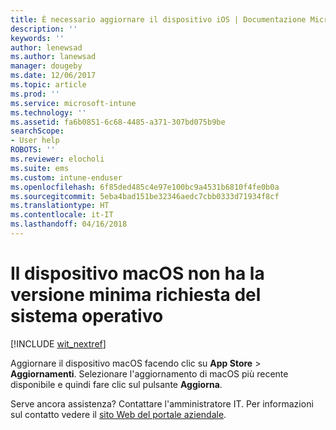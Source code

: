 ```yaml
---
title: È necessario aggiornare il dispositivo iOS | Documentazione Microsoft
description: ''
keywords: ''
author: lenewsad
ms.author: lanewsad
manager: dougeby
ms.date: 12/06/2017
ms.topic: article
ms.prod: ''
ms.service: microsoft-intune
ms.technology: ''
ms.assetid: fa6b0851-6c68-4485-a371-307bd075b9be
searchScope:
- User help
ROBOTS: ''
ms.reviewer: elocholi
ms.suite: ems
ms.custom: intune-enduser
ms.openlocfilehash: 6f85ded485c4e97e100bc9a4531b6810f4fe0b0a
ms.sourcegitcommit: 5eba4bad151be32346aedc7cbb0333d71934f8cf
ms.translationtype: HT
ms.contentlocale: it-IT
ms.lasthandoff: 04/16/2018
---
```

# <a name="your-macos-device-doesnt-have-the-required-minimum-operating-system-version"></a>Il dispositivo macOS non ha la versione minima richiesta del sistema operativo

[!INCLUDE [wit_nextref](includes/end-user-os-update-guidance.md)]

Aggiornare il dispositivo macOS facendo clic su **App Store** > **Aggiornamenti**. Selezionare l'aggiornamento di macOS più recente disponibile e quindi fare clic sul pulsante **Aggiorna**.

Serve ancora assistenza? Contattare l'amministratore IT. Per informazioni sul contatto vedere il [sito Web del portale aziendale](https://portal.manage.microsoft.com#HelpDeskDialog).
